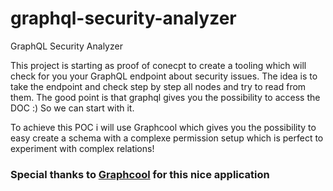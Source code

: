 # graphql-security-analyzer
GraphQL Security Analyzer

This project is starting as proof of conecpt to create a tooling which will check for you your GraphQL endpoint about security issues.
The idea is to take the endpoint and check step by step all nodes and try to read from them. The good point is that graphql gives you the possibility to access the DOC :) So we can start with it.

To achieve this POC i will use Graphcool which gives you the possibility to easy create a schema with a complexe permission setup which is perfect to experiment with complex relations!




### Special thanks to [Graphcool](https://www.graph.cool/) for this nice application

